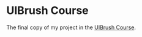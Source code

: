 # UIBrush Course
The final copy of my project in the [UIBrush Course](https://cssblog.ir/course/web-development-course-ui-brush).